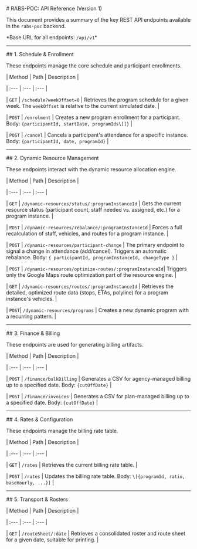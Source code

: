 \# RABS-POC: API Reference (Version 1)



This document provides a summary of the key REST API endpoints available in the `rabs-poc` backend.



\*Base URL for all endpoints: `/api/v1`\*



---



\## 1. Schedule \& Enrollment



These endpoints manage the core schedule and participant enrollments.



| Method | Path | Description |

| :--- | :--- | :--- |

| `GET` | `/schedule?weekOffset=0` | Retrieves the program schedule for a given week. The `weekOffset` is relative to the current simulated date. |

| `POST` | `/enrolment` | Creates a new program enrollment for a participant. Body: `{participantId, startDate, programIds\[]}` |

| `POST` | `/cancel` | Cancels a participant's attendance for a specific instance. Body: `{participantId, date, programId}` |



---



\## 2. Dynamic Resource Management



These endpoints interact with the dynamic resource allocation engine.



| Method | Path | Description |

| :--- | :--- | :--- |

| `GET` | `/dynamic-resources/status/:programInstanceId` | Gets the current resource status (participant count, staff needed vs. assigned, etc.) for a program instance. |

| `POST` | `/dynamic-resources/rebalance/:programInstanceId` | Forces a full recalculation of staff, vehicles, and routes for a program instance. |

| `POST` | `/dynamic-resources/participant-change` | The primary endpoint to signal a change in attendance (add/cancel). Triggers an automatic rebalance. Body: `{ participantId, programInstanceId, changeType }` |

| `POST` | `/dynamic-resources/optimize-routes/:programInstanceId`| Triggers only the Google Maps route optimization part of the resource engine. |

| `GET` | `/dynamic-resources/routes/:programInstanceId` | Retrieves the detailed, optimized route data (stops, ETAs, polyline) for a program instance's vehicles. |

| `POST`| `/dynamic-resources/programs` | Creates a new dynamic program with a recurring pattern. |



---



\## 3. Finance \& Billing



These endpoints are used for generating billing artifacts.



| Method | Path | Description |

| :--- | :--- | :--- |

| `POST` | `/finance/bulkBilling` | Generates a CSV for agency-managed billing up to a specified date. Body: `{cutOffDate}` |

| `POST` | `/finance/invoices` | Generates a CSV for plan-managed billing up to a specified date. Body: `{cutOffDate}` |



---



\## 4. Rates \& Configuration



These endpoints manage the billing rate table.



| Method | Path | Description |

| :--- | :--- | :--- |

| `GET` | `/rates` | Retrieves the current billing rate table. |

| `POST` | `/rates` | Updates the billing rate table. Body: `\[{programId, ratio, baseHourly, ...}]` |



---



\## 5. Transport \& Rosters



| Method | Path | Description |

| :--- | :--- | :--- |

| `GET` | `/routeSheet/:date` | Retrieves a consolidated roster and route sheet for a given date, suitable for printing. |

